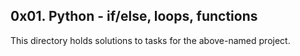 ## 0x01. Python - if/else, loops, functions

This directory holds solutions to tasks for the above-named project.
